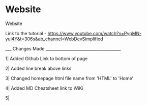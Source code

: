 # Website
 Website

Link to the tutorial - https://www.youtube.com/watch?v=PypMN-yui4Y&t=306s&ab_channel=WebDevSimplified

___ Changes Made _____________________________________

1| Added Github Link to bottom of page

2| Added line break above links

3| Changed homepage html file name from 'HTML' to 'Home'

4| Added MD Cheatsheet link to WiKi

5| 
